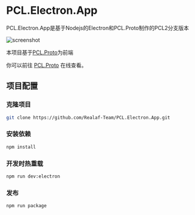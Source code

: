 # PCL.Electron.App

PCL.Electron.App是基于Nodejs的Electron和PCL.Proto制作的PCL2分支版本

![screenshot](https://github.com/user-attachments/assets/e3680086-9417-4881-8961-d03c173ab12e)

本项目基于[PCL.Proto](https://www.amagicpear.sbs/PCL.Proto/)为前端

你可以前往 [PCL.Proto](https://www.amagicpear.sbs/PCL.Proto/) 在线查看。

## 项目配置

### 克隆项目

```sh
git clone https://github.com/Realaf-Team/PCL.Electron.App.git
```

### 安装依赖

```sh
npm install
```

### 开发时热重载

```sh
npm run dev:electron
```

### 发布

```sh
npm run package
```
